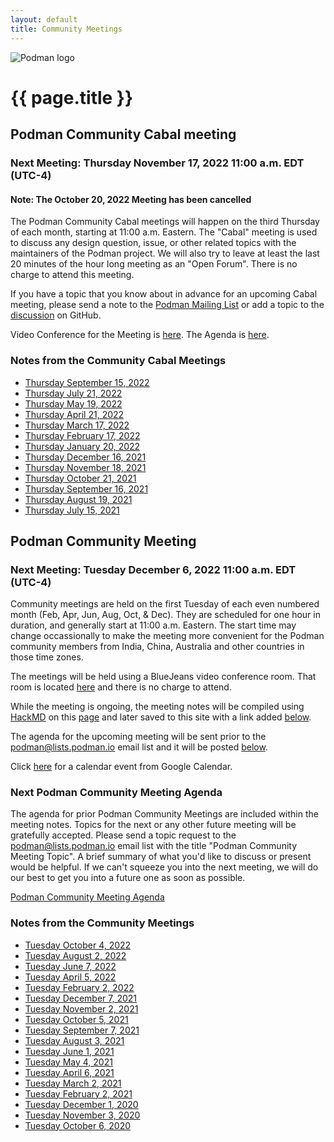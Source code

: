 ```yaml
---
layout: default
title: Community Meetings
---
```


![Podman logo](../../images/podman.svg)

# {{ page.title }}

## Podman Community Cabal meeting
### Next Meeting: Thursday November 17, 2022 11:00 a.m. EDT (UTC-4)
#### Note: The October 20, 2022 Meeting has been cancelled

The Podman Community Cabal meetings will happen on the third Thursday of each month, starting at 11:00 a.m. Eastern.
The "Cabal" meeting is used to discuss any design question, issue, or other related topics with the maintainers of
the Podman project.  We will also try to leave at least the last 20 minutes of the hour long meeting as an "Open Forum".
There is no charge to attend this meeting.

If you have a topic that you know about in advance for an upcoming Cabal meeting, please send a note to the
[Podman Mailing List](https://podman.io/community/#mailing-list) or add a topic to the [discussion](https://github.com/containers/podman/discussions/10670) on GitHub.

Video Conference for the Meeting is [here](https://meet.google.com/ieq-pxhy-jbh).
The Agenda is [here](https://hackmd.io/gQCfskDuRLm7iOsWgH2yrg?both).

### Notes from the Community Cabal Meetings

 * [Thursday September 15, 2022](https://podman.io/community/meeting/notes/2022-09-15)
 * [Thursday July 21, 2022](https://podman.io/community/meeting/notes/2022-07-21)
 * [Thursday May 19, 2022](https://podman.io/community/meeting/notes/2022-05-19)
 * [Thursday April 21, 2022](https://podman.io/community/meeting/notes/2022-04-21)
 * [Thursday March 17, 2022](https://podman.io/community/meeting/notes/2022-03-17)
 * [Thursday February 17, 2022](https://podman.io/community/meeting/notes/2022-02-17)
 * [Thursday January 20, 2022](https://podman.io/community/meeting/notes/2022-01-20)
 * [Thursday December 16, 2021](https://podman.io/community/meeting/notes/2021-12-16)
 * [Thursday November 18, 2021](https://podman.io/community/meeting/notes/2021-11-18)
 * [Thursday October 21, 2021](https://podman.io/community/meeting/notes/2021-10-21)
 * [Thursday September 16, 2021](https://podman.io/community/meeting/notes/2021-09-16)
 * [Thursday August 19, 2021](https://podman.io/community/meeting/notes/2021-08-19)
 * [Thursday July 15, 2021](https://podman.io/community/meeting/notes/2021-07-15)

## Podman Community Meeting
### Next Meeting: Tuesday December 6, 2022 11:00 a.m. EDT (UTC-4)

Community meetings are held on the first Tuesday of each even numbered month (Feb, Apr, Jun, Aug, Oct, & Dec).  They are scheduled for one hour in 
duration, and generally start at 11:00 a.m. Eastern.  The start time may change occassionally to make
the meeting more convenient for the Podman community members from India, China, Australia and other countries
in those time zones.

The meetings will be held using a BlueJeans video conference room.  That room is located [here](https://bluejeans.com/880216278/2568)
and there is no charge to attend.

While the meeting is ongoing, the meeting notes will be compiled using [HackMD](https://hackmd.io) on this [page](https://hackmd.io/fc1zraYdS0-klJ2KJcfC7w)
and later saved to this site with a link added [below](https://podman.io/community/meeting/#notes-from-the-community-meetings).

The agenda for the upcoming meeting will be sent prior to the [podman@lists.podman.io](mailto:podman@lists.podman.io) email list and it will 
be posted [below](https://podman.io/community/meeting/#next-podman-community-meeting-agenda).

Click [here](https://calendar.google.com/event?action=TEMPLATE&tmeid=NzM4aTkwY2syZ2F2dnIyN2M1dmh0NmQ0NmpfMjAyMTA4MDNUMTUwMDAwWiB0c3dlZW5leUByZWRoYXQuY29t&tmsrc=tsweeney%40redhat.com&scp=ALL) for a calendar event from Google Calendar.

### Next Podman Community Meeting Agenda

The agenda for prior Podman Community Meetings are included within the meeting notes.
Topics for the next or any other future meeting will be gratefully accepted.  Please send
a topic request to the [podman@lists.podman.io](mailto:podman@lists.podman.io) email list
with the title "Podman Community Meeting Topic".  A brief summary of what you'd like to
discuss or present would be helpful.  If we can't squeeze you into the next meeting,
we will do our best to get you into a future one as soon as possible.

 [Podman Community Meeting Agenda](https://podman.io/community/meeting/agenda)


### Notes from the Community Meetings

 * [Tuesday October 4, 2022](https://podman.io/community/meeting/notes/2022-10-04)
 * [Tuesday August 2, 2022](https://podman.io/community/meeting/notes/2022-08-02)
 * [Tuesday June 7, 2022](https://podman.io/community/meeting/notes/2022-06-07)
 * [Tuesday April 5, 2022](https://podman.io/community/meeting/notes/2022-04-05)
 * [Tuesday February 2, 2022](https://podman.io/community/meeting/notes/2022-02-01)
 * [Tuesday December 7, 2021](https://podman.io/community/meeting/notes/2021-12-07)
 * [Tuesday November 2, 2021](https://podman.io/community/meeting/notes/2021-11-02)
 * [Tuesday October 5, 2021](https://podman.io/community/meeting/notes/2021-10-05)
 * [Tuesday September 7, 2021](https://podman.io/community/meeting/notes/2021-09-07)
 * [Tuesday August 3, 2021](https://podman.io/community/meeting/notes/2021-08-03)
 * [Tuesday June 1, 2021](https://podman.io/community/meeting/notes/2021-06-01)
 * [Tuesday May 4, 2021](https://podman.io/community/meeting/notes/2021-05-04)
 * [Tuesday April 6, 2021](https://podman.io/community/meeting/notes/2021-04-06)
 * [Tuesday March 2, 2021](https://podman.io/community/meeting/notes/2021-03-02)
 * [Tuesday February 2, 2021](https://podman.io/community/meeting/notes/2021-02-02)
 * [Tuesday December 1, 2020](https://podman.io/community/meeting/notes/2020-12-01)
 * [Tuesday November 3, 2020](https://podman.io/community/meeting/notes/2020-11-03)
 * [Tuesday October 6, 2020](https://podman.io/community/meeting/notes/2020-10-06)

